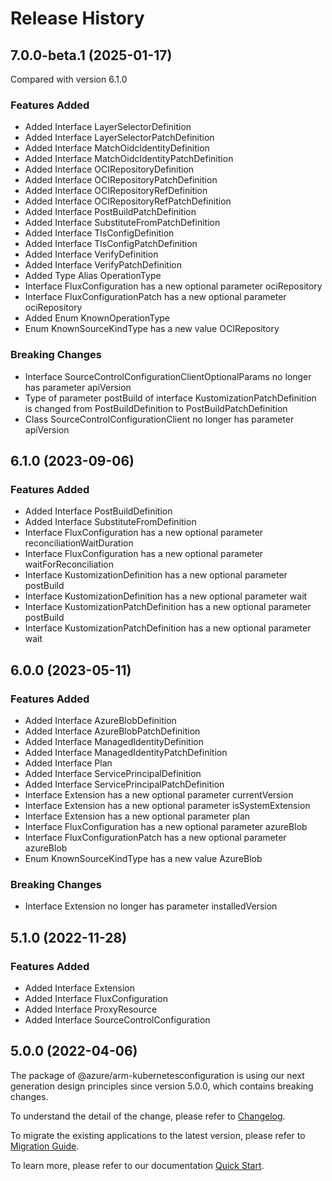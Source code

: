 # Release History
    
## 7.0.0-beta.1 (2025-01-17)
Compared with version 6.1.0
    
### Features Added

  - Added Interface LayerSelectorDefinition
  - Added Interface LayerSelectorPatchDefinition
  - Added Interface MatchOidcIdentityDefinition
  - Added Interface MatchOidcIdentityPatchDefinition
  - Added Interface OCIRepositoryDefinition
  - Added Interface OCIRepositoryPatchDefinition
  - Added Interface OCIRepositoryRefDefinition
  - Added Interface OCIRepositoryRefPatchDefinition
  - Added Interface PostBuildPatchDefinition
  - Added Interface SubstituteFromPatchDefinition
  - Added Interface TlsConfigDefinition
  - Added Interface TlsConfigPatchDefinition
  - Added Interface VerifyDefinition
  - Added Interface VerifyPatchDefinition
  - Added Type Alias OperationType
  - Interface FluxConfiguration has a new optional parameter ociRepository
  - Interface FluxConfigurationPatch has a new optional parameter ociRepository
  - Added Enum KnownOperationType
  - Enum KnownSourceKindType has a new value OCIRepository

### Breaking Changes

  - Interface SourceControlConfigurationClientOptionalParams no longer has parameter apiVersion
  - Type of parameter postBuild of interface KustomizationPatchDefinition is changed from PostBuildDefinition to PostBuildPatchDefinition
  - Class SourceControlConfigurationClient no longer has parameter apiVersion
    
    
## 6.1.0 (2023-09-06)
    
### Features Added

  - Added Interface PostBuildDefinition
  - Added Interface SubstituteFromDefinition
  - Interface FluxConfiguration has a new optional parameter reconciliationWaitDuration
  - Interface FluxConfiguration has a new optional parameter waitForReconciliation
  - Interface KustomizationDefinition has a new optional parameter postBuild
  - Interface KustomizationDefinition has a new optional parameter wait
  - Interface KustomizationPatchDefinition has a new optional parameter postBuild
  - Interface KustomizationPatchDefinition has a new optional parameter wait
    
    
## 6.0.0 (2023-05-11)
    
### Features Added

  - Added Interface AzureBlobDefinition
  - Added Interface AzureBlobPatchDefinition
  - Added Interface ManagedIdentityDefinition
  - Added Interface ManagedIdentityPatchDefinition
  - Added Interface Plan
  - Added Interface ServicePrincipalDefinition
  - Added Interface ServicePrincipalPatchDefinition
  - Interface Extension has a new optional parameter currentVersion
  - Interface Extension has a new optional parameter isSystemExtension
  - Interface Extension has a new optional parameter plan
  - Interface FluxConfiguration has a new optional parameter azureBlob
  - Interface FluxConfigurationPatch has a new optional parameter azureBlob
  - Enum KnownSourceKindType has a new value AzureBlob

### Breaking Changes

  - Interface Extension no longer has parameter installedVersion
    
    
## 5.1.0 (2022-11-28)
    
### Features Added

  - Added Interface Extension
  - Added Interface FluxConfiguration
  - Added Interface ProxyResource
  - Added Interface SourceControlConfiguration
    
    
## 5.0.0 (2022-04-06)

The package of @azure/arm-kubernetesconfiguration is using our next generation design principles since version 5.0.0, which contains breaking changes.

To understand the detail of the change, please refer to [Changelog](https://aka.ms/js-track2-changelog).

To migrate the existing applications to the latest version, please refer to [Migration Guide](https://aka.ms/js-track2-migration-guide).

To learn more, please refer to our documentation [Quick Start](https://aka.ms/azsdk/js/mgmt/quickstart).
